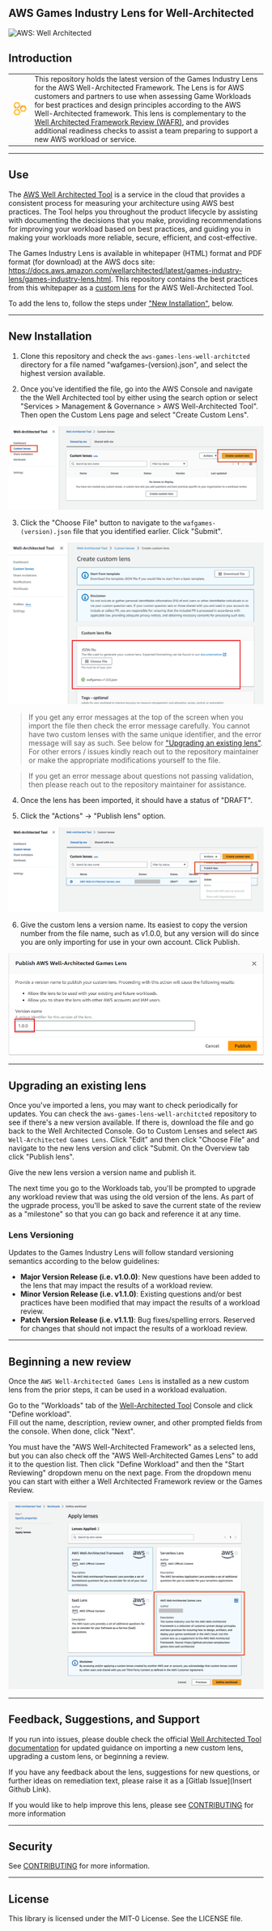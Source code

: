 ## AWS Games Industry Lens for Well-Architected

![AWS: Well Architected](https://img.shields.io/badge/AWS-Well--Architected-green)

## Introduction

|||
|-----|---------------|
|![AWS Well Architected Logo](img/gt-well-architected.png) | This repository holds the latest version of the Games Industry Lens for the AWS Well-Architected Framework.  The Lens is for AWS customers and partners to use when assessing Game Workloads for best practices and design principles according to the AWS Well-Architected framework. This lens is complementary to the [Well Architected Framework Review (WAFR)](https://aws.amazon.com/architecture/well-architected), and provides additional readiness checks to assist a team preparing to support a new AWS workload or service. |

---

## Use

The [AWS Well Architected Tool](https://docs.aws.amazon.com/wellarchitected/latest/userguide/intro.html) is a service in the cloud that provides a consistent process for 
measuring your architecture using AWS best practices. The Tool helps you throughout the product lifecycle by assisting with documenting the decisions that you make, 
providing recommendations for improving your workload based on best practices, and guiding you in making your workloads more reliable, secure, efficient, and cost-effective.

The Games Industry Lens is available in whitepaper (HTML) format and PDF format (for download) at the AWS docs site: https://docs.aws.amazon.com/wellarchitected/latest/games-industry-lens/games-industry-lens.html. This repository contains the best practices from this whitepaper as a [custom lens](https://docs.aws.amazon.com/wellarchitected/latest/userguide/lenses-custom.html) for the AWS Well-Architected Tool. 

To add the lens to, follow the steps under ["New Installation"](#new-installation), below. 

---

## New Installation

1. Clone this repository and check the `aws-games-lens-well-architcted` directory for a file named "wafgames-(version).json", and select the highest version available.

2. Once you've identified the file, go into the AWS Console and navigate the the Well Architected tool by either using the search option or select "Services > Management & Governance > AWS Well-Architected Tool". Then open the Custom Lens page and select "Create Custom Lens".

![Well Architected Tool Custom Lens](img/custom_lens.png)

3. Click the "Choose File" button to navigate to the `wafgames-(version).json` file that you identified earlier. Click "Submit".

![Well Architected Create Custom Lens](img/custom_lens_json.png)

> If you get any error messages at the top of the screen when you import the file then check the error message carefully. You cannot have two custom lenses with the same unique identifier, and the error message will say as such. See below for ["Upgrading an existing lens"](#upgrading-an-existing-lens). For other errors / issues kindly reach out to the repository maintainer or make the appropriate modifications yourself to the file. 

> If you get an error message about questions not passing validation, then please reach out to the repository maintainer for assistance.

4. Once the lens has been imported, it should have a status of "DRAFT".

5. Click the "Actions" -> "Publish lens" option.  

![Well Architected Draft Lens](img/publish_lens.png)

6. Give the custom lens a version name. Its easiest to copy the version number from the file name, such as v1.0.0, but any version will do since you are only importing for use in your own account.  Click Publish.

![Well Architected Publish Lens](img/version_lens.png)


---

## Upgrading an existing lens

Once you've imported a lens, you may want to check periodically for updates. 
You can check the `aws-games-lens-well-architcted` repository to see if there's a new version available.
If there is, download the file and go back to the Well Architected Console. Go to Custom Lenses and select `AWS Well-Architected Games Lens`. 
Click "Edit" and then click "Choose File" and navigate to the new lens version and click "Submit. On the Overview tab click "Publish lens". 

Give the new lens version a version name and publish it. 

The next time you go to the Workloads tab, you'll be prompted to upgrade any workload review that was using the old version of the lens. As part of the ugprade process, 
you'll be asked to save the current state of the review as a "milestone" so that you can go back and reference it at any time. 

### Lens Versioning
Updates to the Games Industry Lens will follow standard versioning semantics according to the below guidelines:

- **Major Version Release (i.e. v1.0.0)**: New questions have been added to the lens that may impact the results of a workload review.
- **Minor Version Release (i.e. v1.1.0)**: Existing questions and/or best practices have been modified that may impact the results of a workload review.
- **Patch Version Release (i.e. v1.1.1)**: Bug fixes/spelling errors. Reserved for changes that should not impact the results of a workload review.

---

## Beginning a new review

Once the `AWS Well-Architected Games Lens` is installed as a new custom lens from the prior steps, it can be used in a workload evaluation.

Go to the "Workloads" tab of the [Well-Architected Tool](https://console.aws.amazon.com/wellarchitected) Console and click "Define workload".  
Fill out the name, description, review owner, and other prompted fields from the console. When done, click "Next". 

You must have the "AWS Well-Architected Framework" as a selected lens, but you can also check off the "AWS Well-Architected Games Lens" to add it to the question list. 
Then click "Define Workload" and then the "Start Reviewing" dropdown menu on the next page. From the dropdown menu you can start with either a Well Architected Framework review or the Games Review.

![Well Architected Games Lens Selection](img/use_lens.png)

---

## Feedback, Suggestions, and Support

If you run into issues, please double check the official [Well Architected Tool documentation](https://docs.aws.amazon.com/wellarchitected/latest/userguide/intro.html) for updated guidance on importing a new custom lens, upgrading a custom lens, or beginning a review.

If you have any feedback about the lens, suggestions for new questions, or further ideas on remediation text, please raise it as a [Gitlab Issue](Insert Github Link).

If you would like to help improve this lens, please see [CONTRIBUTING](CONTRIBUTING.md) for more information

---

## Security

See [CONTRIBUTING](CONTRIBUTING.md#security-issue-notifications) for more information.

---

## License

This library is licensed under the MIT-0 License. See the LICENSE file.
